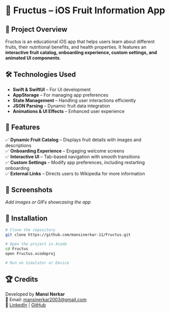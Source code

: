 # 🍏 Fructus – iOS Fruit Information App

## 📌 Project Overview
Fructus is an educational iOS app that helps users learn about different fruits, their nutritional benefits, and health properties. It features an **interactive fruit catalog, onboarding experience, custom settings, and animated UI components**.

## 🛠️ Technologies Used
- **Swift & SwiftUI** – For UI development
- **AppStorage** – For managing app preferences
- **State Management** – Handling user interactions efficiently
- **JSON Parsing** – Dynamic fruit data integration
- **Animations & UI Effects** – Enhanced user experience

## 🎯 Features
✅ **Dynamic Fruit Catalog** – Displays fruit details with images and descriptions  
✅ **Onboarding Experience** – Engaging welcome screens  
✅ **Interactive UI** – Tab-based navigation with smooth transitions  
✅ **Custom Settings** – Modify app preferences, including restarting onboarding  
✅ **External Links** – Directs users to Wikipedia for more information  

## 📸 Screenshots
*Add images or GIFs showcasing the app*

## 🚀 Installation
```bash
# Clone the repository
git clone https://github.com/mansinerkar-11/Fructus.git

# Open the project in Xcode
cd Fructus
open Fructus.xcodeproj

# Run on Simulator or Device
```

## 🏆 Credits
Developed by **Mansi Nerkar**  
📧 Email: mansinerkar2003@gmail.com  
🔗 [LinkedIn](https://linkedin.com/in/nerkar-mansi) | [GitHub](https://github.com/mansinerkar-11)
